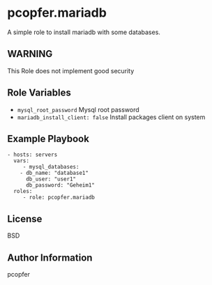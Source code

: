 pcopfer.mariadb
===============

A simple role to install mariadb with some databases.

WARNING
-------

This Role does not implement good security


Role Variables
--------------

- ``mysql_root_password`` Mysql root password
- ``mariadb_install_client: false`` Install packages client on system

Example Playbook
----------------


    - hosts: servers
      vars:
         - mysql_databases:
		- db_name: "database1"
		  db_user: "user1"
		  db_password: "Geheim1"
      roles:
         - role: pcopfer.mariadb

License
-------

BSD

Author Information
------------------

pcopfer <christian-platz at pcopfer.de>

